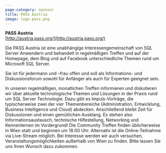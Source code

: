 ```yaml
---
page-category: sponsor
title: PASS Austria
image: logo-pass.png
---
```

 
**PASS Austria**<br/>
[http://austria.pass.org/](http://austria.pass.org/)
 
Die PASS Austria ist eine unabhängige Interessengemeinschaft von SQL Server Anwendern und behandelt in regelmäßigen Treffen und auf der Homepage, dem Blog und auf Facebook unterschiedliche Themen rund um Microsoft SQL Server.

Sie ist für jedermann und –frau offen und soll als Informations- und Diskussionsforum sowohl für Anfänger als auch für Experten geeignet sein.

In unseren regelmäßigen, monatlichen Treffen informieren und diskutieren wir über aktuelle technologische Themen und Lösungen in der Praxis rund um SQL Server Technologie. Dazu gibt es Impuls-Vorträge, die typischerweise zwei der vier Themenbereiche (Administration, Entwicklung, Business Intelligence und Cloud) abdecken. Anschließend bleibt Zeit für Diskussionen und einen gemütlichen Ausklang. Es stehen also Informationsaustausch, technische Hilfestellung, Networking und Kennenlernen im Vordergrund! Die Community Treffen finden üblicherweise in Wien statt und beginnen um 18:00 Uhr. Alternativ ist die Online-Teilnahme via Live-Stream möglich. Bei Interesse werden wir auch versuchen, Veranstaltungsmöglichkeiten außerhalb von Wien zu finden. Bitte lassen Sie uns Ihren Wunsch dazu zukommen. 
